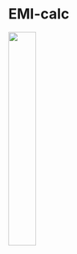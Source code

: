 # EMI-calc

<img 
  width="33%"
  src="https://user-images.githubusercontent.com/120078202/233550909-65f0c95b-92df-464b-b036-89d3339f7971.png"/>
